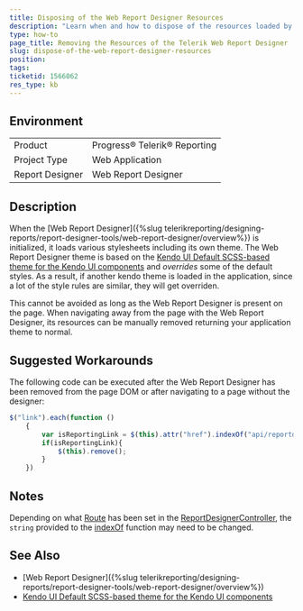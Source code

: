 ```yaml
---
title: Disposing of the Web Report Designer Resources
description: "Learn when and how to dispose of the resources loaded by the Web Report Designer in Telerik Reporting."
type: how-to
page_title: Removing the Resources of the Telerik Web Report Designer
slug: dispose-of-the-web-report-designer-resources
position: 
tags: 
ticketid: 1566062
res_type: kb
---
```


## Environment

<table>
	<tbody>
		<tr>
			<td>Product</td>
			<td>Progress® Telerik® Reporting</td>
		</tr>
		<tr>
			<td>Project Type</td>
			<td>Web Application</td>
		</tr>
    <tr>
			<td>Report Designer</td>
			<td>Web Report Designer</td>
		</tr>
	</tbody>
</table>


## Description

When the [Web Report Designer]({%slug telerikreporting/designing-reports/report-designer-tools/web-report-designer/overview%}) is initialized, it loads various stylesheets including its own theme. The Web Report Designer theme is based on the [Kendo UI Default SCSS-based theme for the Kendo UI components](https://www.npmjs.com/package/@progress/kendo-theme-default) and *overrides* some of the default styles. As a result, if another kendo theme is loaded in the application, since a lot of the style rules are similar, they will get overriden.

This cannot be avoided as long as the Web Report Designer is present on the page. When navigating away from the page with the Web Report Designer, its resources can be manually removed returning your application theme to normal.

## Suggested Workarounds

The following code can be executed after the Web Report Designer has been removed from the page DOM or after navigating to a page without the designer:

````JavaScript
$("link").each(function () 
	{ 
		var isReportingLink = $(this).attr("href").indexOf("api/reportdesigner") > -1;
		if(isReportingLink){
			$(this).remove();
		}
	})
````

## Notes

Depending on what [Route](https://learn.microsoft.com/en-us/dotnet/api/microsoft.aspnetcore.mvc.routeattribute) has been set in the [ReportDesignerController](/api/telerik.webreportdesigner.services.controllers.reportdesignercontrollerbase), the `string` provided to the [indexOf](https://developer.mozilla.org/en-US/docs/Web/JavaScript/Reference/Global_Objects/String/indexOf) function may need to be changed.

## See Also

* [Web Report Designer]({%slug telerikreporting/designing-reports/report-designer-tools/web-report-designer/overview%})
* [Kendo UI Default SCSS-based theme for the Kendo UI components](https://www.npmjs.com/package/@progress/kendo-theme-default)
